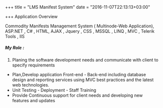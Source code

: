 +++
title = "LMS Manifest System"
date = "2016-11-07T22:13:13+03:00"

+++
Application Overview

Commodity Manifests Management System ( Multinode-Web Application),
ASP.NET , C# , HTML, AJAX , Jquery , CSS , MSSQL , LINQ , MVC , Telerik Tools , IIS

##### My Role :
1. Planing the software development needs and communicate with client to specify requirements
* Plan,Develop application Front-end - Back-end including database design and reporting services using MVC best practices and the latest web technologies.
* Unit Testing - Deployment - Staff Training
* Provide Continuous support for client needs and developing new features and updates
